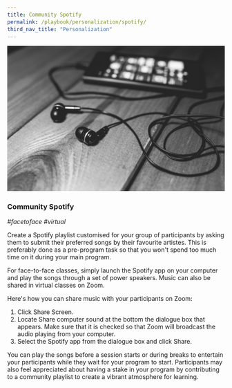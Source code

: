 ```yaml
---
title: Community Spotify
permalink: /playbook/personalization/spotify/
third_nav_title: "Personalization"
---
```


![Music](/images/music.jpg)
### Community Spotify
*#facetoface #virtual*

Create a Spotify playlist customised for your group of participants by asking them to submit their preferred songs by their favourite artistes. This is preferably done as a pre-program task so that you won't spend too much time on it during your main program. 

For face-to-face classes, simply launch the Spotify app on your computer and play the songs through a set of power speakers. Music can also be shared in virtual classes on Zoom. 

Here's how you can share music with your participants on Zoom: 
   1. Click Share Screen. 
   2. Locate Share computer sound at the bottom the dialogue box that appears. Make sure that it is checked so that Zoom will broadcast the audio playing from your computer. 
   3. Select the Spotify app from the dialogue box and click Share. 

You can play the songs before a session starts or during breaks to entertain your participants while they wait for your program to start. Participants may also feel appreciated about having a stake in your program by contributing to a community playlist to create a vibrant atmosphere for learning.
